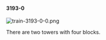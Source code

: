 #### 3193-0
![train-3193-0-0.png](https://github.com/lil-lab/nlvr/raw/master/nlvr/train/images/2/train-3193-0-0.png "train-3193-0-0.png")

There are two towers with four blocks.